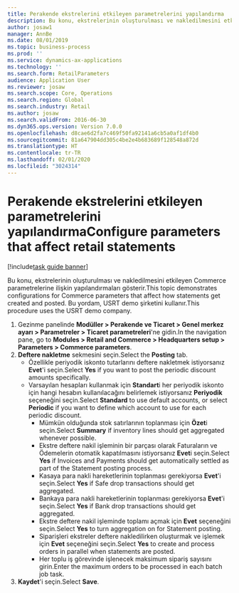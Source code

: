 ```yaml
---
title: Perakende ekstrelerini etkileyen parametrelerini yapılandırma
description: Bu konu, ekstrelerinin oluşturulması ve nakledilmesini etkileyen Commerce parametrelerine ilişkin yapılandırmaları gösterir.
author: josaw1
manager: AnnBe
ms.date: 08/01/2019
ms.topic: business-process
ms.prod: ''
ms.service: dynamics-ax-applications
ms.technology: ''
ms.search.form: RetailParameters
audience: Application User
ms.reviewer: josaw
ms.search.scope: Core, Operations
ms.search.region: Global
ms.search.industry: Retail
ms.author: josaw
ms.search.validFrom: 2016-06-30
ms.dyn365.ops.version: Version 7.0.0
ms.openlocfilehash: d8cae6d2fa7c469f50fa92141a6cb5a0af1df4b0
ms.sourcegitcommit: 81a647904dd305c4be2e4b683689f128548a872d
ms.translationtype: HT
ms.contentlocale: tr-TR
ms.lasthandoff: 02/01/2020
ms.locfileid: "3024314"
---
```

# <a name="configure-parameters-that-affect-retail-statements"></a><span data-ttu-id="68098-103">Perakende ekstrelerini etkileyen parametrelerini yapılandırma</span><span class="sxs-lookup"><span data-stu-id="68098-103">Configure parameters that affect retail statements</span></span>

[!include[task guide banner](../includes/task-guide-banner.md)]

<span data-ttu-id="68098-104">Bu konu, ekstrelerinin oluşturulması ve nakledilmesini etkileyen Commerce parametrelerine ilişkin yapılandırmaları gösterir.</span><span class="sxs-lookup"><span data-stu-id="68098-104">This topic demonstrates configurations for Commerce parameters that affect how statements get created and posted.</span></span> <span data-ttu-id="68098-105">Bu yordam, USRT demo şirketini kullanır.</span><span class="sxs-lookup"><span data-stu-id="68098-105">This procedure uses the USRT demo company.</span></span>

1. <span data-ttu-id="68098-106">Gezinme panelinde **Modüller > Perakende ve Ticaret > Genel merkez ayarı   > Parametreler > Ticaret parametreleri**'ne gidin.</span><span class="sxs-lookup"><span data-stu-id="68098-106">In the navigation pane, go to **Modules > Retail and Commerce > Headquarters setup  > Parameters > Commerce parameters**.</span></span>
2. <span data-ttu-id="68098-107">**Deftere nakletme** sekmesini seçin.</span><span class="sxs-lookup"><span data-stu-id="68098-107">Select the **Posting** tab.</span></span>
    - <span data-ttu-id="68098-108">Özellikle periyodik iskonto tutarlarını deftere nakletmek istiyorsanız **Evet**'i seçin.</span><span class="sxs-lookup"><span data-stu-id="68098-108">Select **Yes** if you want to post the periodic discount amounts specifically.</span></span>  
    - <span data-ttu-id="68098-109">Varsayılan hesapları kullanmak için **Standart**i her periyodik iskonto için hangi hesabın kullanılacağını belirlemek istiyorsanız **Periyodik** seçeneğini seçin.</span><span class="sxs-lookup"><span data-stu-id="68098-109">Select **Standard** to use default accounts, or select **Periodic** if you want to define which account to use for each periodic discount.</span></span>  
      - <span data-ttu-id="68098-110">Mümkün olduğunda stok satırlarının toplanması için **Özet**i seçin.</span><span class="sxs-lookup"><span data-stu-id="68098-110">Select **Summary** if inventory lines should get aggregated whenever possible.</span></span>  
      - <span data-ttu-id="68098-111">Ekstre deftere nakil işleminin bir parçası olarak Faturaların ve Ödemelerin otomatik kapatılmasını istiyorsanız **Evet**i seçin.</span><span class="sxs-lookup"><span data-stu-id="68098-111">Select **Yes** if Invoices and Payments should get automatically settled as part of the Statement posting process.</span></span>  
      - <span data-ttu-id="68098-112">Kasaya para nakli hareketlerinin toplanması gerekiyorsa **Evet**'i seçin.</span><span class="sxs-lookup"><span data-stu-id="68098-112">Select **Yes** if Safe drop transactions should get aggregated.</span></span>  
      - <span data-ttu-id="68098-113">Bankaya para nakli hareketlerinin toplanması gerekiyorsa **Evet**'i seçin.</span><span class="sxs-lookup"><span data-stu-id="68098-113">Select **Yes** if Bank drop transactions should get aggregated.</span></span>  
      - <span data-ttu-id="68098-114">Ekstre deftere nakil işleminde toplamı açmak için **Evet** seçeneğini seçin.</span><span class="sxs-lookup"><span data-stu-id="68098-114">Select **Yes** to turn aggregation on for Statement posting.</span></span>  
      - <span data-ttu-id="68098-115">Siparişleri ekstreler deftere nakledilirken oluşturmak ve işlemek için **Evet** seçeneğini seçin.</span><span class="sxs-lookup"><span data-stu-id="68098-115">Select **Yes** to create and process orders in parallel when statements are posted.</span></span>  
      - <span data-ttu-id="68098-116">Her toplu iş görevinde işlenecek maksimum sipariş sayısını girin.</span><span class="sxs-lookup"><span data-stu-id="68098-116">Enter the maximum orders to be processed in each batch job task.</span></span>  
3. <span data-ttu-id="68098-117">**Kaydet**'i seçin.</span><span class="sxs-lookup"><span data-stu-id="68098-117">Select **Save**.</span></span>

